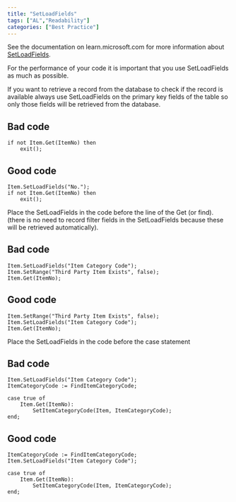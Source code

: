 ```yaml
---
title: "SetLoadFields"
tags: ["AL","Readability"]
categories: ["Best Practice"]
---
```


See the documentation on learn.microsoft.com for more information about [SetLoadFields](https://learn.microsoft.com/en-us/dynamics365/business-central/dev-itpro/developer/methods-auto/record/record-setloadfields-method).

For the performance of your code it is important that you use SetLoadFields as much as possible. 

If you want to retrieve a record from the database to check if the record is available always use SetLoadFields on the primary key fields of the table so only those fields will be retrieved from the database.

## Bad code

```AL
if not Item.Get(ItemNo) then 
    exit();
```

## Good code

```AL
Item.SetLoadFields("No.");
if not Item.Get(ItemNo) then
    exit();
```


Place the SetLoadFields in the code before the line of the Get (or find). (there is no need to record filter fields in the SetLoadFields because these will be retrieved automatically).
## Bad code

```AL
Item.SetLoadFields("Item Category Code");
Item.SetRange("Third Party Item Exists", false);
Item.Get(ItemNo);
```

## Good code

```AL
Item.SetRange("Third Party Item Exists", false);
Item.SetLoadFields("Item Category Code");
Item.Get(ItemNo);
```

Place the SetLoadFields in the code before the case statement
## Bad code

```AL
Item.SetLoadFields("Item Category Code");
ItemCategoryCode := FindItemCategoryCode;

case true of
    Item.Get(ItemNo):
        SetItemCategoryCode(Item, ItemCategoryCode);
end;
```

## Good code

```AL
ItemCategoryCode := FindItemCategoryCode;
Item.SetLoadFields("Item Category Code");

case true of
    Item.Get(ItemNo):
        SetItemCategoryCode(Item, ItemCategoryCode);
end;
```
